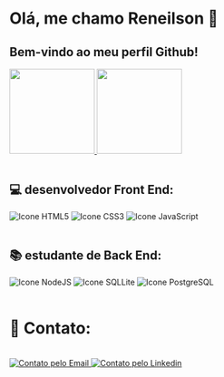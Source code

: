 # Olá, me chamo Reneilson 👋

## Bem-vindo ao meu perfil Github!

<div>
  <a href="https://github.com/renehtar">
    <img height="150em" src="https://github-readme-stats.vercel.app/api?username=renehtar&count_private=true&include_all_commits=true&show_icons=true&theme=tokyonight&hide_border=false&show_owner=true"/>
    <img height="150em" src="https://github-readme-stats.vercel.app/api/top-langs/?username=renehtar&theme=tokyonight&hide_border=false&&layout=compact"/>
  </a>
</div>
<br>

## 💻 desenvolvedor Front End:

<div style="display: inline_block">
  <img alt="Icone HTML5" src="https://img.shields.io/badge/HTML5-E34F26?style=for-the-badge&logo=html5&logoColor=white">
  <img alt="Icone CSS3" src="https://img.shields.io/badge/CSS3-1572B6?style=for-the-badge&logo=css3&logoColor=white">
  <img alt="Icone JavaScript" src="https://img.shields.io/badge/JavaScript-F7DF1E?style=for-the-badge&logo=javascript&logoColor=black">
</div>
<br>

## 📚 estudante de Back End:

<div style="display: inline_block">
  <img alt="Icone NodeJS" src="https://img.shields.io/badge/Node.js-43853D?style=for-the-badge&logo=node.js&logoColor=white">
  <img alt="Icone SQLLite" src="https://img.shields.io/badge/SQLite-07405E?style=for-the-badge&logo=sqlite&logoColor=white">
  <img alt="Icone PostgreSQL" src="https://img.shields.io/badge/PostgreSQL-316192?style=for-the-badge&logo=postgresql&logoColor=white">
</div>
<br>

# 📱 Contato:

<div style="display: inline_block"><br>
  <a href="mailto: reneilson22@gmail.com">
    <img alt="Contato pelo Email" src="https://img.shields.io/badge/Gmail-D14836?style=for-the-badge&logo=gmail&logoColor=white">
  </a>
  <a href="https://www.linkedin.com/in/francisco-reneilson/">
    <img alt="Contato pelo Linkedin" target="_blank" src="https://img.shields.io/badge/LinkedIn-0077B5?style=for-the-badge&logo=linkedin&logoColor=white">
  </a>
</div>
